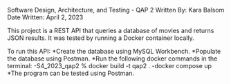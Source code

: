 Software Design, Architecture, and Testing - QAP 2
Written By: Kara Balsom
Date Written: April 2, 2023

This project is a  REST API that queries a database of movies and returns JSON results.
It was tested by running a Docker container locally.

To run this API:
*Create the database using MySQL Workbench.
*Populate the database using Postman.
*Run the following docker commands in the terminal: 
  -S4_2023_qap2 % docker build -t qap2 .
  -docker compose up
*The program can be tested using Postman.








